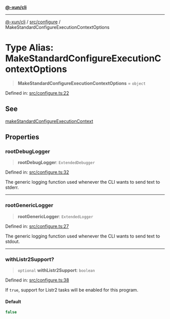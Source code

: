[**@-xun/cli**](../../../README.md)

***

[@-xun/cli](../../../README.md) / [src/configure](../README.md) / MakeStandardConfigureExecutionContextOptions

# Type Alias: MakeStandardConfigureExecutionContextOptions

> **MakeStandardConfigureExecutionContextOptions** = `object`

Defined in: [src/configure.ts:22](https://github.com/Xunnamius/cli-utils/blob/9f931815fdc9c2ac298ecaacf937edd135e18759/src/configure.ts#L22)

## See

[makeStandardConfigureExecutionContext](../functions/makeStandardConfigureExecutionContext.md)

## Properties

### rootDebugLogger

> **rootDebugLogger**: `ExtendedDebugger`

Defined in: [src/configure.ts:32](https://github.com/Xunnamius/cli-utils/blob/9f931815fdc9c2ac298ecaacf937edd135e18759/src/configure.ts#L32)

The generic logging function used whenever the CLI wants to send text to
stderr.

***

### rootGenericLogger

> **rootGenericLogger**: `ExtendedLogger`

Defined in: [src/configure.ts:27](https://github.com/Xunnamius/cli-utils/blob/9f931815fdc9c2ac298ecaacf937edd135e18759/src/configure.ts#L27)

The generic logging function used whenever the CLI wants to send text to
stdout.

***

### withListr2Support?

> `optional` **withListr2Support**: `boolean`

Defined in: [src/configure.ts:38](https://github.com/Xunnamius/cli-utils/blob/9f931815fdc9c2ac298ecaacf937edd135e18759/src/configure.ts#L38)

If `true`, support for Listr2 tasks will be enabled for this program.

#### Default

```ts
false
```
